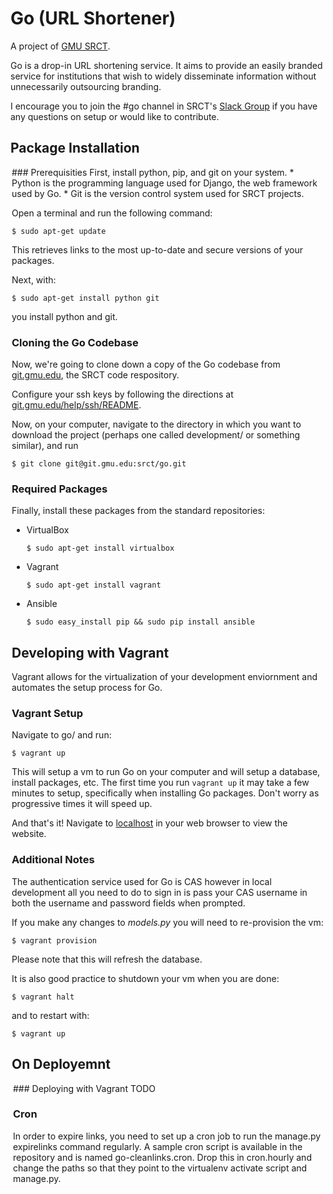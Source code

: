 # Go (URL Shortener)

A project of [GMU SRCT](http://srct.gmu.edu).

Go is a drop-in URL shortening service. It aims to provide an easily
branded service for institutions that wish to widely disseminate
information without unnecessarily outsourcing branding.

I encourage you to join the #go channel in SRCT's [Slack Group](srct.slack.com) if you have any questions on setup or would like to contribute.

## Package Installation
<legend>
### Prerequisities
First, install python, pip, and git on your system.
* Python is the programming language used for Django, the web framework used by Go.
* Git is the version control system used for SRCT projects.

Open a terminal and run the following command:

`$ sudo apt-get update`

This retrieves links to the most up-to-date and secure versions of your packages.

Next, with:

`$ sudo apt-get install python git`

you install python and git.

### Cloning the Go Codebase
Now, we're going to clone down a copy of the Go codebase from [git.gmu.edu](http://git.gmu.edu/srct/go), the SRCT code respository.

Configure your ssh keys by following the directions at [git.gmu.edu/help/ssh/README](git.gmu.edu/help/ssh/README).

Now, on your computer, navigate to the directory in which you want to download the project (perhaps one called development/ or something similar), and run

`$ git clone git@git.gmu.edu:srct/go.git`


### Required Packages
Finally, install these packages from the standard repositories:
 - VirtualBox

    `$ sudo apt-get install virtualbox`
 - Vagrant

    `$ sudo apt-get install vagrant`
 - Ansible

    `$ sudo easy_install pip && sudo pip install ansible`

## Developing with Vagrant
<legend></legend>
Vagrant allows for the virtualization of your development enviornment and automates the setup process for Go.

### Vagrant Setup
Navigate to go/ and run:

`$ vagrant up`

This will setup a vm to run Go on your computer and will setup a database, install packages, etc. The first time you run `vagrant up` it may take a few minutes to setup, specifically when installing Go packages. Don't worry as progressive times it will speed up.

And that's it! Navigate to [localhost](http://127.0.0.1:8000) in your web browser to view the website.

### Additional Notes

The authentication service used for Go is CAS however in local development all you need to do to sign in is pass your CAS username in both the username and password fields when prompted. 

If you make any changes to _models.py_ you will need to re-provision the vm:

`$ vagrant provision`

Please note that this will refresh the database.

It is also good practice to shutdown your vm when you are done:

`$ vagrant halt`

and to restart with:

`$ vagrant up`

## On Deployemnt
<legend>
### Deploying with Vagrant
TODO

### Cron

In order to expire links, you need to set up a cron job to run the manage.py
expirelinks command regularly. A sample cron script is available in the
repository and is named go-cleanlinks.cron. Drop this in cron.hourly and
change the paths so that they point to the virtualenv activate script and
manage.py.
